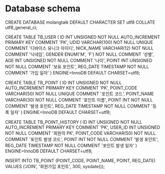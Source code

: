 # Database schema

CREATE DATABASE molangtalk DEFAULT CHARACTER SET utf8 COLLATE utf8_general_ci;

CREATE TABLE TB_USER (
    ID INT UNSIGNED NOT NULL AUTO_INCREMENT PRIMARY KEY COMMENT 'PK',
    UDID VARCHAR(100) NOT NULL UNIQUE COMMENT '디바이스 유니크 아이디',
    NICK_NAME VARCHAR(12) NOT NULL COMMENT '닉네임',
    GENDER ENUM('M', 'F') NOT NULL COMMENT '성별',
    AGE INT UNSIGNED NOT NULL COMMENT '나이',
    POINT INT UNSIGNED NOT NULL COMMENT '보유 포인트',
    REG_DATE TIMESTAMP NOT NULL COMMENT '가입 일자'
) ENGINE=InnoDB DEFAULT CHARSET=utf8;

CREATE TABLE TB_POINT (
    ID INT UNSIGNED NOT NULL AUTO_INCREMENT PRIMARY KEY COMMENT 'PK',
    POINT_CODE VARCHAR(50) NOT NULL UNIQUE COMMENT '포인트 코드',
    POINT_NAME VARCHAR(30) NOT NULL COMMENT '포인트 이름',
    POINT INT NOT NULL COMMENT '발생 포인트',
    REG_DATE TIMESTAMP NOT NULL COMMENT '등록 일자'
) ENGINE=InnoDB DEFAULT CHARSET=utf8;

CREATE TABLE TB_POINT_HISTORY (
    ID INT UNSIGNED NOT NULL AUTO_INCREMENT PRIMARY KEY COMMENT 'PK',
    USER_ID INT UNSIGNED NOT NULL COMMENT '회원의 PK',
    POINT_CODE VARCHAR(50) NOT NULL COMMENT '포인트 발생 코드',
    POINT INT NOT NULL COMMENT '발생 포인트',
    REG_DATE TIMESTAMP NOT NULL COMMENT '포인트 발생 일자'
) ENGINE=InnoDB DEFAULT CHARSET=utf8;

INSERT INTO TB_POINT (POINT_CODE, POINT_NAME, POINT, REG_DATE) VALUES ('JOIN', '회원가입 포인트', 300, sysdate());